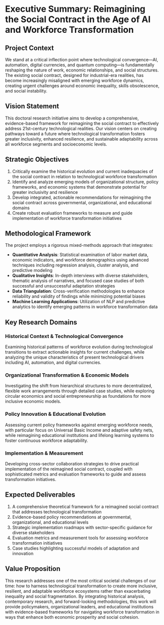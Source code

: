 # Executive Summary: Reimagining the Social Contract in the Age of AI and Workforce Transformation

## Project Context
We stand at a critical inflection point where technological convergence—AI, automation, digital currencies, and quantum computing—is fundamentally reshaping the nature of work, economic relationships, and social structures. The existing social contract, designed for industrial-era realities, has become increasingly misaligned with emerging workforce dynamics, creating urgent challenges around economic inequality, skills obsolescence, and social instability.

## Vision Statement
This doctoral research initiative aims to develop a comprehensive, evidence-based framework for reimagining the social contract to effectively address 21st-century technological realities. Our vision centers on creating pathways toward a future where technological transformation fosters greater inclusivity, enhanced resilience, and sustainable adaptability across all workforce segments and socioeconomic levels.

## Strategic Objectives
1. Critically examine the historical evolution and current inadequacies of the social contract in relation to technological workforce transformation
2. Identify and analyze emerging models of organizational structure, policy frameworks, and economic systems that demonstrate potential for greater inclusivity and resilience
3. Develop integrated, actionable recommendations for reimagining the social contract across governmental, organizational, and educational domains
4. Create robust evaluation frameworks to measure and guide implementation of workforce transformation initiatives

## Methodological Framework
The project employs a rigorous mixed-methods approach that integrates:

- **Quantitative Analysis**: Statistical examination of labor market data, economic indicators, and workforce demographics using advanced techniques including regression analysis, cluster analysis, and predictive modeling
- **Qualitative Insights**: In-depth interviews with diverse stakeholders, thematic analysis of narratives, and focused case studies of both successful and unsuccessful adaptation strategies
- **Data Triangulation**: Cross-verification methodologies to enhance reliability and validity of findings while minimizing potential biases
- **Machine Learning Applications**: Utilization of NLP and predictive analytics to identify emerging patterns in workforce transformation data

## Key Research Domains

### Historical Context & Technological Convergence
Examining historical patterns of workforce evolution during technological transitions to extract actionable insights for current challenges, while analyzing the unique characteristics of present technological drivers including AI, automation, and digital currencies.

### Organizational Transformation & Economic Models
Investigating the shift from hierarchical structures to more decentralized, flexible work arrangements through detailed case studies, while exploring circular economics and social entrepreneurship as foundations for more inclusive economic models.

### Policy Innovation & Educational Evolution
Assessing current policy frameworks against emerging workforce needs, with particular focus on Universal Basic Income and adaptive safety nets, while reimagining educational institutions and lifelong learning systems to foster continuous workforce adaptability.

### Implementation & Measurement
Developing cross-sector collaboration strategies to drive practical implementation of the reimagined social contract, coupled with sophisticated metrics and evaluation frameworks to guide and assess transformation initiatives.

## Expected Deliverables
1. A comprehensive theoretical framework for a reimagined social contract that addresses technological transformation
2. Evidence-based policy recommendations at governmental, organizational, and educational levels
3. Strategic implementation roadmaps with sector-specific guidance for diverse stakeholders
4. Evaluation metrics and measurement tools for assessing workforce transformation initiatives
5. Case studies highlighting successful models of adaptation and innovation

## Value Proposition
This research addresses one of the most critical societal challenges of our time: how to harness technological transformation to create more inclusive, resilient, and adaptable workforce ecosystems rather than exacerbating inequality and social fragmentation. By integrating historical analysis, contemporary research, and forward-looking methodologies, this work will provide policymakers, organizational leaders, and educational institutions with evidence-based frameworks for navigating workforce transformation in ways that enhance both economic prosperity and social cohesion.